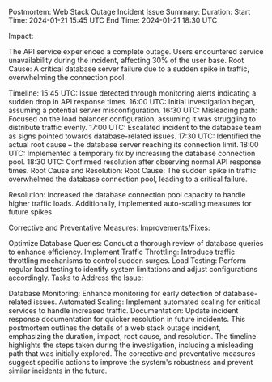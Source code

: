 Postmortem: Web Stack Outage Incident
Issue Summary:
Duration:
Start Time: 2024-01-21 15:45 UTC
End Time: 2024-01-21 18:30 UTC

Impact:

The API service experienced a complete outage.
Users encountered service unavailability during the incident, affecting 30% of the user base.
Root Cause:
A critical database server failure due to a sudden spike in traffic, overwhelming the connection pool.

Timeline:
15:45 UTC: Issue detected through monitoring alerts indicating a sudden drop in API response times.
16:00 UTC: Initial investigation began, assuming a potential server misconfiguration.
16:30 UTC: Misleading path: Focused on the load balancer configuration, assuming it was struggling to distribute traffic evenly.
17:00 UTC: Escalated incident to the database team as signs pointed towards database-related issues.
17:30 UTC: Identified the actual root cause – the database server reaching its connection limit.
18:00 UTC: Implemented a temporary fix by increasing the database connection pool.
18:30 UTC: Confirmed resolution after observing normal API response times.
Root Cause and Resolution:
Root Cause:
The sudden spike in traffic overwhelmed the database connection pool, leading to a critical failure.

Resolution:
Increased the database connection pool capacity to handle higher traffic loads. Additionally, implemented auto-scaling measures for future spikes.

Corrective and Preventative Measures:
Improvements/Fixes:

Optimize Database Queries: Conduct a thorough review of database queries to enhance efficiency.
Implement Traffic Throttling: Introduce traffic throttling mechanisms to control sudden surges.
Load Testing: Perform regular load testing to identify system limitations and adjust configurations accordingly.
Tasks to Address the Issue:

Database Monitoring: Enhance monitoring for early detection of database-related issues.
Automated Scaling: Implement automated scaling for critical services to handle increased traffic.
Documentation: Update incident response documentation for quicker resolution in future incidents.
This postmortem outlines the details of a web stack outage incident, emphasizing the duration, impact, root cause, and resolution. The timeline highlights the steps taken during the investigation, including a misleading path that was initially explored. The corrective and preventative measures suggest specific actions to improve the system's robustness and prevent similar incidents in the future.
